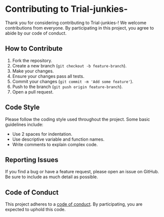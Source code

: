 # Contributing to Trial-junkies-

Thank you for considering contributing to Trial-junkies-! We welcome contributions from everyone. By participating in this project, you agree to abide by our code of conduct.

## How to Contribute

1. Fork the repository.
2. Create a new branch (`git checkout -b feature-branch`).
3. Make your changes.
4. Ensure your changes pass all tests.
5. Commit your changes (`git commit -m 'Add some feature'`).
6. Push to the branch (`git push origin feature-branch`).
7. Open a pull request.

## Code Style

Please follow the coding style used throughout the project. Some basic guidelines include:
- Use 2 spaces for indentation.
- Use descriptive variable and function names.
- Write comments to explain complex code.

## Reporting Issues

If you find a bug or have a feature request, please open an issue on GitHub. Be sure to include as much detail as possible.

## Code of Conduct

This project adheres to a [code of conduct](CODE_OF_CONDUCT.md). By participating, you are expected to uphold this code.
